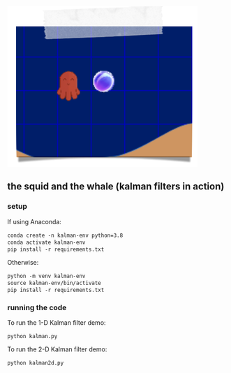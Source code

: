 ![screenshot](images/screenshot.png)
## the squid and the whale (kalman filters in action)

### setup

If using Anaconda:

    conda create -n kalman-env python=3.8
    conda activate kalman-env
    pip install -r requirements.txt

Otherwise:

    python -m venv kalman-env
    source kalman-env/bin/activate 
    pip install -r requirements.txt

### running the code

To run the 1-D Kalman filter demo:

    python kalman.py

To run the 2-D Kalman filter demo:

    python kalman2d.py